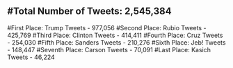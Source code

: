 #Total Number of Tweets: 2,545,384 
---
#First Place: Trump Tweets - 977,056
#Second Place: Rubio Tweets - 425,769
#Third Place: Clinton Tweets - 414,411
#Fourth Place: Cruz Tweets - 254,030
#Fifth Place: Sanders Tweets - 210,276
#Sixth Place: Jeb! Tweets - 148,447
#Seventh Place: Carson Tweets - 70,091
#Last Place: Kasich Tweets - 46,224

